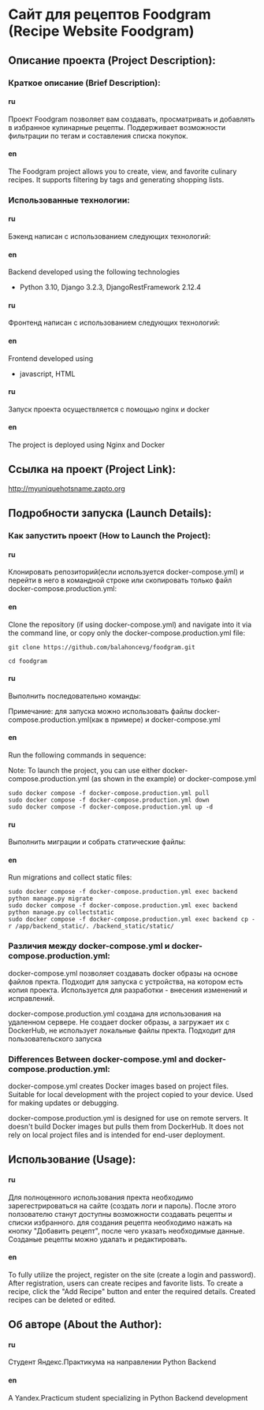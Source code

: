 # Сайт для рецептов Foodgram (Recipe Website Foodgram)

## Описание проекта (Project Description):

### Краткое описание (Brief Description):

#### ru
Проект Foodgram позволяет вам создавать, просматривать и добавлять в избранное кулинарные рецепты. Поддерживает возможности фильтрации по тегам и составления списка покупок.

#### en
The Foodgram project allows you to create, view, and favorite culinary recipes. It supports filtering by tags and generating shopping lists.

### Использованные технологии:

#### ru
Бэкенд написан с использованием следующих технологий:

#### en
Backend developed using the following technologies

- Python 3.10, Django 3.2.3, DjangoRestFramework 2.12.4

#### ru
Фронтенд написан с использованием следующих технологий:

#### en
Frontend developed using

- javascript, HTML

#### ru
Запуск проекта осуществляется с помощью nginx и docker

#### en
The project is deployed using Nginx and Docker


## Ссылка на проект (Project Link):

http://myuniquehotsname.zapto.org

## Подробности запуска (Launch Details):

### Как запустить проект (How to Launch the Project):

#### ru
Клонировать репозиторий(если используется docker-compose.yml) и перейти в него в командной строке или скопировать только файл docker-compose.production.yml:

#### en
Clone the repository (if using docker-compose.yml) and navigate into it via the command line, or copy only the docker-compose.production.yml file:

```
git clone https://github.com/balahoncevg/foodgram.git
```

```
cd foodgram
```

#### ru
Выполнить последовательно команды:

Примечание:
для запуска можно использовать файлы docker-compose.production.yml(как в примере) и docker-compose.yml

#### en
Run the following commands in sequence:

Note:
To launch the project, you can use either docker-compose.production.yml (as shown in the example) or docker-compose.yml

```
sudo docker compose -f docker-compose.production.yml pull
sudo docker compose -f docker-compose.production.yml down
sudo docker compose -f docker-compose.production.yml up -d
```

#### ru
Выполнить миграции и собрать статические файлы:

#### en
Run migrations and collect static files:

```
sudo docker compose -f docker-compose.production.yml exec backend python manage.py migrate
sudo docker compose -f docker-compose.production.yml exec backend python manage.py collectstatic
sudo docker compose -f docker-compose.production.yml exec backend cp -r /app/backend_static/. /backend_static/static/
```

### Различия между docker-compose.yml и docker-compose.production.yml:

docker-compose.yml позволяет создавать docker образы на основе файлов пректа. Подходит для запуска с устройства, на котором есть копия проекта. Используется для разработки - внесения изменений и исправлений.

docker-compose.production.yml создана для использования на удаленном сервере. Не создает docker образы, а загружает их с DockerHub, не использует локальные файлы пректа. Подходит для пользовательского запуска

### Differences Between docker-compose.yml and docker-compose.production.yml:

docker-compose.yml creates Docker images based on project files. Suitable for local development with the project copied to your device. Used for making updates or debugging.

docker-compose.production.yml is designed for use on remote servers. It doesn't build Docker images but pulls them from DockerHub. It does not rely on local project files and is intended for end-user deployment.

## Использование (Usage):

#### ru
Для полноценного использования пректа необходимо зарегестрироваться на сайте (создать логи и пароль). После этого ползователю станут доступны возможности создавать рецепты и списки избранного. для создания рецепта необходимо нажать на кнопку "Добавить рецепт", после чего указать необходимые данные. Созданые рецепты можно удалать и редактировать.

#### en
To fully utilize the project, register on the site (create a login and password). After registration, users can create recipes and favorite lists. To create a recipe, click the "Add Recipe" button and enter the required details. Created recipes can be deleted or edited.


## Об авторе (About the Author):

#### ru
Студент Яндекс.Практикума на направлении Python Backend

#### en
A Yandex.Practicum student specializing in Python Backend development
